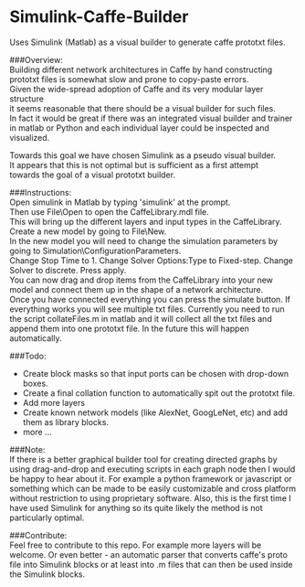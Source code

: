 # Simulink-Caffe-Builder
Uses Simulink (Matlab) as a visual builder to generate caffe prototxt files.

###Overview:  
Building different network architectures in Caffe by hand constructing  
prototxt files is somewhat slow and prone to copy-paste errors.   
Given the wide-spread adoption of Caffe and its very modular layer structure  
it seems reasonable that there should be a visual builder for such files.  
In fact it would be great if there was an integrated visual builder and trainer  
in matlab or Python and each individual layer could be inspected and visualized.  

Towards this goal we have chosen Simulink as a pseudo visual builder.  
It appears that this is not optimal but is sufficient as a first attempt  
towards the goal of a visual prototxt builder.  

###Instructions:  
Open simulink in Matlab by typing 'simulink' at the prompt.  
Then use File\Open to open the CaffeLibrary.mdl file.  
This will bring up the different layers and input types in the CaffeLibrary.  
Create a new model by going to File\New.  
In the new model you will need to change the simulation parameters by going to
Simulation\ConfigurationParameters.   
Change Stop Time to 1. Change Solver Options:Type to Fixed-step. Change Solver to discrete.
Press apply.  
You can now drag and drop items from the CaffeLibrary into your new model and connect
them up in the shape of a network architecture.  
Once you have connected everything you can press the simulate button. If everything
works you will see multiple txt files. Currently you need to run the script 
collateFiles.m in matlab and it will collect all the txt files and append
them into one prototxt file. In the future this will happen automatically.  

###Todo:  
- Create block masks so that input ports can be chosen with drop-down boxes.
- Create a final collation function to automatically spit out the prototxt file.
- Add more layers
- Create known network models (like AlexNet, GoogLeNet, etc) and add them
as library blocks. 
- more ...

###Note:   
If there is a better graphical builder tool for creating directed graphs
by using drag-and-drop and executing scripts in each graph node then I would be
happy to hear about it. For example a python framework or javascript or something
which can be made to be easily customizable and cross platform without restriction
to using proprietary software.
Also, this is the first time I have used Simulink for anything so its quite likely
the method is not particularly optimal.

###Contribute:  
Feel free to contribute to this repo. For example more layers will be welcome.
Or even better - an automatic parser that converts caffe's proto file into Simulink
blocks or at least into .m files that can then be used inside the Simulink blocks.
